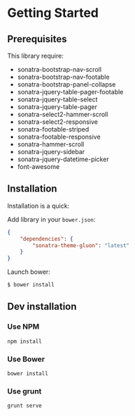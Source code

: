 Getting Started
===============

Prerequisites
-------------

This library require:

- sonatra-bootstrap-nav-scroll
- sonatra-bootstrap-nav-footable
- sonatra-bootstrap-panel-collapse
- sonatra-jquery-table-pager-footable
- sonatra-jquery-table-select
- sonatra-jquery-table-pager
- sonatra-select2-hammer-scroll
- sonatra-select2-responsive
- sonatra-footable-striped
- sonatra-footable-responsive
- sonatra-hammer-scroll
- sonatra-jquery-sidebar
- sonatra-jquery-datetime-picker
- font-awesome

Installation
------------

Installation is a quick:

Add library in your `bower.json`:

```json
{
    "dependencies": {
        "sonatra-theme-gluon": "latest"
    }
}
```

Launch bower:

```bash
$ bower install
```

Dev installation
----------------

### Use NPM

```
npm install
```

### Use Bower

```
bower install
```

### Use grunt

```
grunt serve
```
